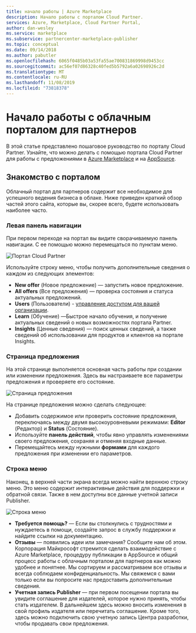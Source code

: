 ```yaml
---
title: начало работы | Azure Marketplace
description: Начало работы с порталом Cloud Partner.
services: Azure, Marketplace, Cloud Partner Portal,
author: dan-wesley
ms.service: marketplace
ms.subservice: partnercenter-marketplace-publisher
ms.topic: conceptual
ms.date: 09/14/2018
ms.author: pabutler
ms.openlocfilehash: 6065f0485b03a53fa55ae700831869998d9453cc
ms.sourcegitcommit: ac56ef07d86328c40fed5b5792a6a02698926c2d
ms.translationtype: MT
ms.contentlocale: ru-RU
ms.lasthandoff: 11/08/2019
ms.locfileid: "73818378"
---
```

# <a name="getting-started-with-the-cloud-partner-portal"></a>Начало работы с облачным порталом для партнеров

В этой статье представлено пошаговое руководство по порталу Cloud Partner. Узнайте, что можно делать с помощью портала Cloud Partner для работы с предложениями в [Azure Marketplace](https://azuremarketplace.microsoft.com/) и на [AppSource](https://appsource.microsoft.com/).

<a name="portal-tour"></a>Знакомство с порталом
-----------

Облачный портал для партнеров содержит все необходимое для успешного ведения бизнеса в облаке. Ниже приведен краткий обзор частей этого сайта, которые вы, скорее всего, будете использовать наиболее часто.

### <a name="left-navigation-bar"></a>Левая панель навигации

При первом переходе на портал вы видите сворачиваемую панель навигации. С ее помощью можно перемещаться по пунктам меню.

![Портал Cloud Partner](./media/cloud-partner-portal-getting-started-with-the-cloud-partner-portal/cloud-partner-portal-page.png)

Используйте строку меню, чтобы получить дополнительные сведения о каждом из следующих элементов:

- **New offer** (Новое предложение) — запустить новое предложение.
- **All offers** (Все предложения) — проверка состояния и статуса актуальных предложений.
- **Users** (Пользователи) - [управление доступом для вашей организации](./cloud-partner-portal-manage-users.md).
- **Learn** (Обучение) —Быстрое начало обучения, и получение актуальных сведений о новых возможностях портала Partner.
- **Insights** (Ценные сведения) — поиск ценных сведений, а также сведений об использовании для продуктов и клиентов на портале Insights.

### <a name="offer-page"></a>Страница предложения

На этой странице выполняется основная часть работы при создании или изменении предложения. Здесь вы настраиваете все параметры предложения и проверяете его состояние.

![Страница предложения](./media/cloud-partner-portal-getting-started-with-the-cloud-partner-portal/offer-page.png)

На странице предложения можно сделать следующее:
- Добавить содержимое или проверить состояние предложения, переключаясь между двумя высокоуровневыми режимами: **Editor** (Редактор) и **Status** (Состояние).
- Используйте **панель действий**, чтобы явно управлять изменениями своего предложения, сохраняя и отменяя входные данные.
- Перемещайтесь между нужными **формами** для каждого предложения при изменении его параметров.

### <a name="menu-bar"></a>Строка меню

Наконец, в верхней части экрана всегда можно найти верхнюю строку меню. Это меню содержит интерактивные действия для поддержки и обратной связи. Также в нем доступны все данные учетной записи Publisher.

![Строка меню](./media/cloud-partner-portal-getting-started-with-the-cloud-partner-portal/menu-bar.png)

-   **Требуется помощь?** — Если вы столкнулись с трудностями и нуждаетесь в помощи, создайте запрос в службу поддержки и найдите ссылки на документацию.
-   **Отзывы** — появились идеи или замечания? Сообщите нам об этом. Корпорация Майкрософт стремится сделать взаимодействие с Azure Marketplace, процедуру публикации в AppSource и общий процесс работы с облачным порталом для партнеров как можно удобнее и понятнее. Мы сортируем и рассматриваем все отзывы и всегда соблюдаем конфиденциальность. Мы свяжемся с вами только если вы попросите нас предоставить дополнительные сведения.
- **Учетная запись Publisher** — при первом посещении портала вы увидите соглашение для издателей, которое нужно принять, чтобы стать издателем. В дальнейшем здесь можно вносить изменения в свой профиль издателя или перечитать соглашение. Кроме того, здесь можно подключить свою учетную запись Центра разработки, чтобы продавать свои предложения.

